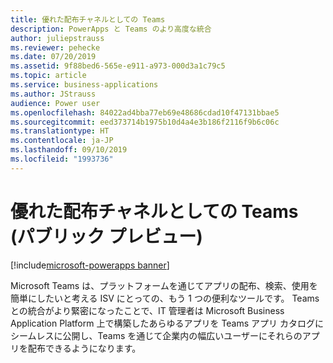 ```yaml
---
title: 優れた配布チャネルとしての Teams
description: PowerApps と Teams のより高度な統合
author: juliepstrauss
ms.reviewer: pehecke
ms.date: 07/20/2019
ms.assetid: 9f88bed6-565e-e911-a973-000d3a1c79c5
ms.topic: article
ms.service: business-applications
ms.author: JStrauss
audience: Power user
ms.openlocfilehash: 84022ad4bba77eb69e48686cdad10f47131bbae5
ms.sourcegitcommit: eed373714b1975b10d4a4e3b186f2116f9b6c06c
ms.translationtype: HT
ms.contentlocale: ja-JP
ms.lasthandoff: 09/10/2019
ms.locfileid: "1993736"
---
```

# <a name="teams-is-a-first-class-distribution-channel-public-preview"></a>優れた配布チャネルとしての Teams (パブリック プレビュー)

[!include[microsoft-powerapps banner](../includes/microsoft-powerapps.md)]

Microsoft Teams は、プラットフォームを通じてアプリの配布、検索、使用を簡単にしたいと考える ISV にとっての、もう 1 つの便利なツールです。 Teams との統合がより緊密になったことで、IT 管理者は Microsoft Business Application Platform 上で構築したあらゆるアプリを Teams アプリ カタログにシームレスに公開し、Teams を通じて企業内の幅広いユーザーにそれらのアプリを配布できるようになります。
